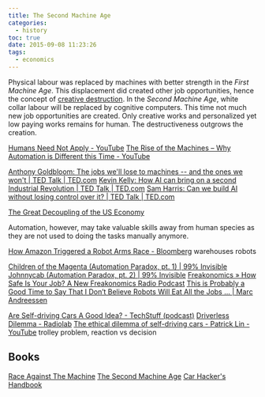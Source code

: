 ```yaml
---
title: The Second Machine Age
categories:
  - history
toc: true
date: 2015-09-08 11:23:26
tags:
  - economics
---
```


Physical labour was replaced by machines with better strength in the _First Machine Age_. This displacement did created other job opportunities, hence the concept of [creative destruction](https://www.wikiwand.com/en/Creative_destruction).
In the _Second Machine Age_, white collar labour will be replaced by cognitive computers. This time not much new job opportunities are created. Only creative works and personalized yet low paying works remains for human. The destructiveness outgrows the creation.

[Humans Need Not Apply - YouTube](https://www.youtube.com/watch?v=7Pq-S557XQU)
[The Rise of the Machines – Why Automation is Different this Time - YouTube](https://www.youtube.com/watch?v=WSKi8HfcxEk)

[Anthony Goldbloom: The jobs we'll lose to machines -- and the ones we won't | TED Talk | TED.com](https://www.ted.com/talks/anthony_goldbloom_the_jobs_we_ll_lose_to_machines_and_the_ones_we_won_t)
[Kevin Kelly: How AI can bring on a second Industrial Revolution | TED Talk | TED.com](https://www.ted.com/talks/kevin_kelly_how_ai_can_bring_on_a_second_industrial_revolution)
[Sam Harris: Can we build AI without losing control over it? | TED Talk | TED.com](https://www.ted.com/talks/sam_harris_can_we_build_ai_without_losing_control_over_it)

[The Great Decoupling of the US Economy](http://andrewmcafee.org/2012/12/the-great-decoupling-of-the-us-economy/)

Automation, however, may take valuable skills away from human species as they are not used to doing the tasks manually anymore.

[How Amazon Triggered a Robot Arms Race - Bloomberg](http://www.bloomberg.com/news/articles/2016-06-29/how-amazon-triggered-a-robot-arms-race) warehouses robots

[Children of the Magenta (Automation Paradox, pt. 1) | 99% Invisible](http://99percentinvisible.org/episode/children-of-the-magenta-automation-paradox-pt-1/)
[Johnnycab (Automation Paradox, pt. 2) | 99% Invisible](http://99percentinvisible.org/episode/johnnycab-automation-paradox-pt-2/)
[Freakonomics » How Safe Is Your Job? A New Freakonomics Radio Podcast](http://freakonomics.com/2015/01/29/how-safe-is-your-job-a-new-freakonomics-radio-podcast/)
[This is Probably a Good Time to Say That I Don’t Believe Robots Will Eat All the Jobs … | Marc Andreessen](http://blog.pmarca.com/2014/06/13/this-is-probably-a-good-time-to-say-that-i-dont-believe-robots-will-eat-all-the-jobs/)

[Are Self-driving Cars A Good Idea? - TechStuff (podcast)](https://player.fm/series/techstuff/are-self-driving-cars-a-good-idea)
[Driverless Dilemma - Radiolab](http://www.radiolab.org/story/driverless-dilemma/)
[The ethical dilemma of self-driving cars - Patrick Lin - YouTube](https://www.youtube.com/watch?v=ixIoDYVfKA0)
trolley problem, reaction vs decision

## Books

[Race Against The Machine](http://raceagainstthemachine.com/)
[The Second Machine Age](http://andrewmcafee.org/the-second-machine-age-the-book-and-the-blurbs/)
[Car Hacker's Handbook](http://opengarages.org/handbook/)
